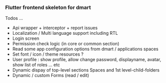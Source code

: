 ### Flutter frontend skeleton for dmart

Todos ...

- Api wrapper + interceptor + report issues
- Localization / Multi language support including RTL
- Login screen
- Permission check logic (in core or common section)
- Read some app configuration options from dmart / applications spaces
- Set font / icon / theme resources ? 
- User profile : 
   show profile, allow change password, displayname, avatar, show list of roles ... etc
- Dynamic dispay of top-level sections Spaces and 1st level-child-folders
- Dynamic / custom Forms (read / edit)
